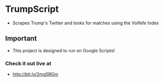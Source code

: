 # TrumpScript
* Scrapes Trump's Twitter and looks for matches using the Volfefe Index

## Important
 * This project is designed to run on Google Scripts!
 
 ### Check it out live at
 * http://bit.ly/2mg5RGm

